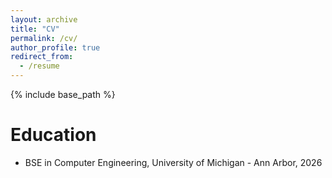 ```yaml
---
layout: archive
title: "CV"
permalink: /cv/
author_profile: true
redirect_from:
  - /resume
---
```


{% include base_path %}

Education
======
* BSE in Computer Engineering, University of Michigan - Ann Arbor, 2026
